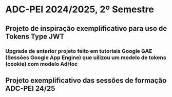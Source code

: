 # ADC-PEI 2024/2025, 2º Semestre
## Projeto de inspiração exemplificativo para uso de Tokens Type JWT
### Upgrade de anterior projeto feito em tutoriais Google GAE (Sessões Google App Engine) que uilizou um modelo de tokens (cookie) com modelo AdHoc
## Projeto exemplificativo das sessões de formação ADC-PEI 24/25 
